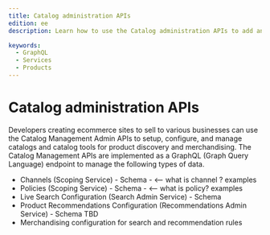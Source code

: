 ```yaml
---
title: Catalog administration APIs
edition: ee
description: Learn how to use the Catalog administration APIs to add and manage product data, configure live search and product recommendations and associated rules for product merchandising.

keywords:
  - GraphQL
  - Services
  - Products
---
```


# Catalog administration APIs

Developers creating ecommerce sites to sell to various businesses can use the Catalog Management Admin APIs to setup, configure, and manage catalogs and catalog tools for product discovery and merchandising. The Catalog Management APIs are implemented as a GraphQL (Graph Query Language) endpoint to manage the following types of data.

- Channels (Scoping Service) - Schema - <-- what is channel ? examples
- Policies (Scoping Service) - Schema - <-- what is policy? examples
- Live Search Configuration (Search Admin Service) - Schema
- Product Recommendations Configuration (Recommendations Admin Service) - Schema TBD
- Merchandising configuration for search and recommendation rules
